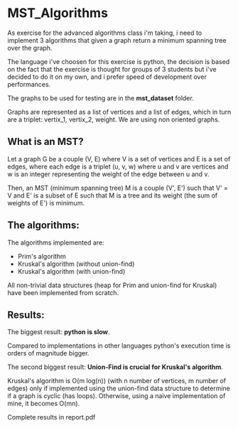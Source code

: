 # MST_Algorithms

As exercise for the advanced algorithms class i'm taking, i need to implement 3 algorithms that given a graph return a minimum spanning tree over the graph.

The language i've choosen for this exercise is python, the decision is based on the fact that the exercise is thought for groups of 3 students but i've decided to do it on my own, and i prefer speed of development over performances.

The graphs to be used for testing are in the **mst_dataset** folder.

Graphs are represented as a list of vertices and a list of edges, which in turn are a triplet: vertix_1, vertix_2, weight. We are using non oriented graphs.

## What is an MST?

Let a graph G be a couple (V, E) where V is a set of vertices and E is a set of edges, where each edge is a triplet (u, v, w) where u and v are vertices and w is an integer representing the weight of the edge between u and v.

Then, an MST (minimum spanning tree) M is a couple (V', E') such that V' = V and E' is a subset of E such that M is a tree and its weight (the sum of weights of E') is minimum. 

## The algorithms:

The algorithms implemented are:

- Prim's algorithm
- Kruskal's algorithm (without union-find)
- Kruskal's algorithm (with union-find)

All non-trivial data structures (heap for Prim and union-find for Kruskal) have been implemented from scratch.

## Results:

The biggest result: **python is slow**.

Compared to implementations in other languages python's execution time is orders of magnitude bigger.

The second biggest result: **Union-Find is crucial for Kruskal's algorithm**.

Kruskal's algorithm is O(m log(n)) (with n number of vertices, m number of edges) only if implemented using the union-find data structure to determine if a graph is cyclic (has loops). Otherwise, using a naive implementation of mine, it becomes O(mn).

Complete results in report.pdf

